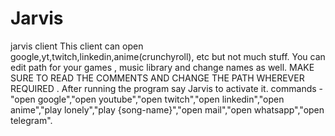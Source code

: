 # Jarvis
jarvis client 
This client can open google,yt,twitch,linkedin,anime(crunchyroll), etc but not much stuff.
You can edit path for your games , music library and change names as well. 
MAKE SURE TO READ THE COMMENTS AND CHANGE THE PATH WHEREVER REQUIRED .
After running the program say Jarvis to activate it.
commands - "open google","open youtube","open twitch","open linkedin","open anime","play lonely","play {song-name}","open mail","open whatsapp","open telegram".
